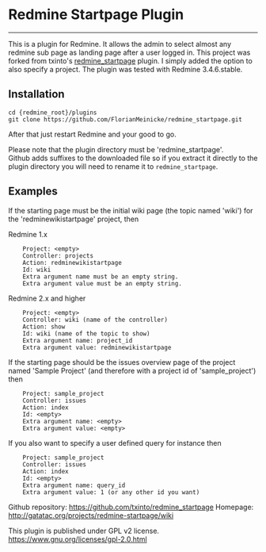 # Redmine Startpage Plugin
--- 
This is a plugin for Redmine.  It allows the admin to select almost any redmine sub page as landing page after a user logged in.
This project was forked from txinto's [redmine_startpage](https://github.com/txinto/redmine_startpage) plugin. I simply added the option to also specify a project. The plugin was tested with Redmine 3.4.6.stable.

## Installation  
```
cd {redmine_root}/plugins
git clone https://github.com/FlorianMeinicke/redmine_startpage.git
```
After that just restart Redmine and your good to go.

Please note that the plugin directory must be 'redmine_startpage'.  
Github adds suffixes to the downloaded file so if you extract it directly to the plugin directory you will need to rename it to `redmine_startpage`.


## Examples
If the starting page must be the initial wiki page (the topic named 'wiki') for the 'redminewikistartpage' project, then

Redmine 1.x
```
    Project: <empty>
    Controller: projects
    Action: redminewikistartpage
    Id: wiki
    Extra argument name must be an empty string.
    Extra argument value must be an empty string.
```
Redmine 2.x and higher
```
    Project: <empty>
    Controller: wiki (name of the controller)
    Action: show
    Id: wiki (name of the topic to show)
    Extra argument name: project_id
    Extra argument value: redminewikistartpage
```
If the starting page should be the issues overview page of the project named 'Sample Project' (and therefore with a project id of 'sample_project') then
```
    Project: sample_project
    Controller: issues
    Action: index
    Id: <empty>
    Extra argument name: <empty>
    Extra argument value: <empty>
```
If you also want to specify a user defined query for instance then 
```
    Project: sample_project
    Controller: issues
    Action: index
    Id: <empty>
    Extra argument name: query_id
    Extra argument value: 1 (or any other id you want)
```


Github repository: https://github.com/txinto/redmine_startpage
Homepage: http://gatatac.org/projects/redmine-startpage/wiki

This plugin is published under GPL v2 license.
https://www.gnu.org/licenses/gpl-2.0.html
